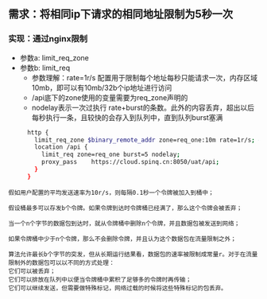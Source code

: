   ## 需求：将相同ip下请求的相同地址限制为5秒一次
  ### 实现：通过nginx限制
  - 参数a: limit_req_zone
  - 参数b: limit_req
    - 参数理解：rate=1r/s 配置用于限制每个地址每秒只能请求一次，内存区域10mb，即可以有10mb/32b个ip地址进行访问
    - /api底下的zone使用的变量需要为req_zone声明的
    - nodelay表示一次过执行 rate+burst的条数。此外的内容丢弃，超出以后每秒执行一条，且较快的会存入到队列中，直到队列burst塞满
    ```sh
      http {
        limit_req_zone $binary_remote_addr zone=req_one:10m rate=1r/s; #注意此处的req_one要与下述的名称匹配否则会报错nginx: [emerg] zero size shared memory zone 
        location /api {
          limit_req zone=req_one burst=5 nodelay;
          proxy_pass	https://cloud.spinq.cn:8050/uat/api;
        }
      }
    ```
```
假如用户配置的平均发送速率为10r/s，则每隔0.1秒一个令牌被加入到桶中；
 
假设桶最多可以存发b个令牌。如果令牌到达时令牌桶已经满了，那么这个令牌会被丢弃；
 
当一个n个字节的数据包到达时，就从令牌桶中删除n个令牌，并且数据包被发送到网络；
 
如果令牌桶中少于n个令牌，那么不会删除令牌，并且认为这个数据包在流量限制之外；
 
算法允许最长b个字节的突发，但从长期运行结果看，数据包的速率被限制成常量r。对于在流量限制外的数据包可以以不同的方式处理：
它们可以被丢弃；
它们可以排放在队列中以便当令牌桶中累积了足够多的令牌时再传输；
它们可以继续发送，但需要做特殊标记，网络过载的时候将这些特殊标记的包丢弃。
```
